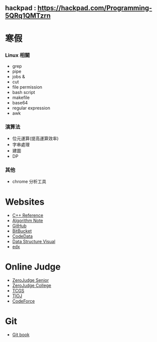 ## hackpad : https://hackpad.com/Programming-5QRq1QMTzrn

 寒假
===============
### Linux 相關
+ grep
+ pipe
+ jobs &
+ cut
+ file permission
+ bash script
+ makefile
+ base64
+ regular expression
+ awk

### 演算法
+ 位元運算(提高運算效率)
+ 字串處理
+ 建圖
+ DP

### 其他
+ chrome 分析工具

Websites
========
- [C++ Reference](http://www.cplusplus.com/reference/)
- [Algorithm Note](http://www.csie.ntnu.edu.tw/~u91029/)
- [GitHub](https://github.com/)
- [BitBucket](https://bitbucket.org/)
- [CodeData](http://www.codedata.com.tw/)
- [Data Structure Visual](http://www.cs.usfca.edu/~galles/visualization/Algorithms.html)
- [edx](https://www.edx.org/)

Online Judge
============
- [ZeroJudge Senior](http://zerojudge.tw/)
- [ZeroJudge College](http://judge.nccucs.org/Problems)
- [TCGS](http://www.tcgs.tc.edu.tw:1218/)
- [TIOJ](http://tioj.ck.tp.edu.tw/problems)
- [CodeForce](http://codeforces.com/)

Git 
============
- [Git book](https://git-scm.com/book/zh-tw/v1)
